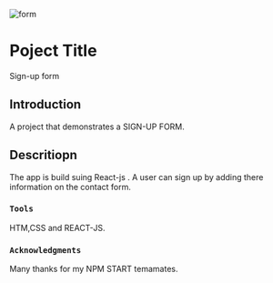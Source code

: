 ![form](https://user-images.githubusercontent.com/93556946/196014246-22a8ef0d-8ef6-4f89-a7f5-02668d538a2c.PNG)
# Poject Title
Sign-up form

## Introduction

A project that demonstrates a SIGN-UP FORM.

## Descritiopn
The app is build suing React-js . A user can sign up by adding there information on the contact form.

### `Tools`
HTM,CSS and REACT-JS.

### `Acknowledgments`
Many thanks for my NPM START temamates.




